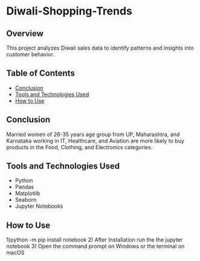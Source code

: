 # Diwali-Shopping-Trends

## Overview
This project analyzes Diwali sales data to identify patterns and insights into customer behavior.

## Table of Contents
- [Conclusion](#conclusion)
- [Tools and Technologies Used](#tools-and-technologies-used)
- [How to Use](#how-to-use)

## Conclusion

Married women of 26-35 years age group from UP, Maharashtra, and Karnataka working in IT, Healthcare, and Aviation are more likely to buy products in the Food, Clothing, and Electronics categories.

## Tools and Technologies Used
- Python
- Pandas
- Matplotlib
- Seaborn
- Jupyter Notebooks

## How to Use
1)python -m pip install notebook
2) After Installation run the the jupyter notebook 
3) Open the command prompt on Windows or the terminal on macOS



